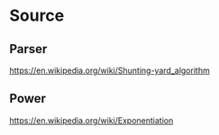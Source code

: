 # Source

## Parser

https://en.wikipedia.org/wiki/Shunting-yard_algorithm

## Power

https://en.wikipedia.org/wiki/Exponentiation
